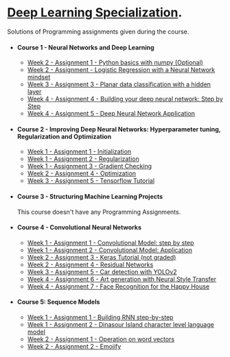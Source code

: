 
# [Deep Learning Specialization](https://www.coursera.org/specializations/deep-learning).

Solutions of Programming assignments given during the course.

- #### Course 1 - Neural Networks and Deep Learning
	- [Week 2 - Assignment 1 - Python basics with numpy (Optional) ](https://github.com/dubeyabhi07/Deep-learning-specialization/blob/master/Neural%20Networks%20And%20Deep%20Learning/Week2/Python%2BBasics%2BWith%2BNumpy%2Bv3.ipynb)
	- [Week 2 - Assignment - Logistic Regression with a Neural Network mindset](https://github.com/dubeyabhi07/Deep-learning-specialization/blob/master/Neural%20Networks%20And%20Deep%20Learning/Week2/Logistic%2BRegression%2Bwith%2Ba%2BNeural%2BNetwork%2Bmindset%2Bv5.ipynb) 
	- [Week 3 - Assignment 3 - Planar data classification with a hidden layer](https://github.com/dubeyabhi07/Deep-learning-specialization/blob/master/Neural%20Networks%20And%20Deep%20Learning/Week3/Planar%2Bdata%2Bclassification%2Bwith%2Bone%2Bhidden%2Blayer%2Bv5.ipynb)
	- [Week 4 - Assignment 4 - Building your deep neural network: Step by Step](https://github.com/dubeyabhi07/Deep-learning-specialization/blob/master/Neural%20Networks%20And%20Deep%20Learning/Week4/Building%2Byour%2BDeep%2BNeural%2BNetwork%2B-%2BStep%2Bby%2BStep%2Bv8.ipynb)
	- [Week 4 - Assignment 5 - Deep Neural Network Application](https://github.com/dubeyabhi07/Deep-learning-specialization/blob/master/Neural%20Networks%20And%20Deep%20Learning/Week4/Deep%2BNeural%2BNetwork%2B-%2BApplication%2Bv8.ipynb)


- #### Course 2 - Improving Deep Neural Networks: Hyperparameter tuning, Regularization and Optimization
	- [Week 1 - Assignment 1 - Initialization](https://github.com/dubeyabhi07/Deep-learning-specialization/blob/master/Improving%20Deep%20Neural%20Networks:%20Hyperparameter%20tuning%2C%20Regularization%20and%20Optimization/Week1/Initialization.ipynb)
	- [Week 1 - Assignment 2 - Regularization](https://github.com/dubeyabhi07/Deep-learning-specialization/blob/master/Improving%20Deep%20Neural%20Networks:%20Hyperparameter%20tuning%2C%20Regularization%20and%20Optimization/Week1/Regularization%2B-%2Bv2.ipynb)
	- [Week 1 - Assignment 3 - Gradient Checking](https://github.com/dubeyabhi07/Deep-learning-specialization/blob/master/Improving%20Deep%20Neural%20Networks:%20Hyperparameter%20tuning%2C%20Regularization%20and%20Optimization/Week1/Gradient%2BChecking%2Bv1.ipynb)
	- [Week 2 - Assignment 4 - Optimization](https://github.com/dubeyabhi07/Deep-learning-specialization/blob/master/Improving%20Deep%20Neural%20Networks:%20Hyperparameter%20tuning%2C%20Regularization%20and%20Optimization/Week2/Optimization%2Bmethods.ipynb)
	- [Week 3 - Assignment 5 - Tensorflow Tutorial](https://github.com/dubeyabhi07/Deep-learning-specialization/blob/master/Improving%20Deep%20Neural%20Networks:%20Hyperparameter%20tuning%2C%20Regularization%20and%20Optimization/week3/Tensorflow%2BTutorial.ipynb)
- #### Course 3 - Structuring Machine Learning Projects
	This course doesn't have any Programming Assignments.
	
- #### Course 4 - Convolutional Neural Networks
	- [Week 1 - Assignment 1 - Convolutional Model: step by step](https://github.com/dubeyabhi07/Deep-learning-specialization/blob/master/Convolutional%20Neural%20Networks/week1/Convolution%2Bmodel%2B-%2BStep%2Bby%2BStep%2B-%2Bv2.ipynb)
	- [Week 1 - Assignment 2 - Convolutional Model: Application](https://github.com/dubeyabhi07/Deep-learning-specialization/blob/master/Convolutional%20Neural%20Networks/week1/Convolution%2Bmodel%2B-%2BApplication%2B-%2Bv1.ipynb)
	- [Week 2 - Assignment 3 - Keras Tutorial (not graded)](https://github.com/dubeyabhi07/Deep-learning-specialization/blob/master/Convolutional%20Neural%20Networks/week2/Keras%2B-%2BTutorial%2B-%2BHappy%2BHouse%2Bv2.ipynb)
	- [Week 2 - Assignment 4 - Residual Networks](https://github.com/dubeyabhi07/Deep-learning-specialization/blob/master/Convolutional%20Neural%20Networks/week2/Residual%2BNetworks%2B-%2Bv2.ipynb)
	- [Week 3 - Assignment 5 - Car detection with YOLOv2](https://github.com/dubeyabhi07/Deep-learning-specialization/blob/master/Convolutional%20Neural%20Networks/week3/Autonomous%2Bdriving%2Bapplication%2B-%2BCar%2Bdetection%2B-%2Bv3.ipynb)
	- [Week 4 - Assignment 6 - Art generation with Neural Style Transfer](https://github.com/dubeyabhi07/Deep-learning-specialization/blob/master/Convolutional%20Neural%20Networks/week4/Art%2BGeneration%2Bwith%2BNeural%2BStyle%2BTransfer%2B-%2Bv2.ipynb)
	- [Week 4 - Assignment 7 - Face Recognition for the Happy House](https://github.com/dubeyabhi07/Deep-learning-specialization/blob/master/Convolutional%20Neural%20Networks/week4/Face%2BRecognition%2Bfor%2Bthe%2BHappy%2BHouse%2B-%2Bv3.ipynb)
	

- #### Course 5: Sequence Models
     - [Week 1 - Assignment 1 - Building RNN step-by-step](https://github.com/dubeyabhi07/deep-learning-specialization/blob/master/Sequence%20Models/Week%201/Building%2Ba%2BRecurrent%2BNeural%2BNetwork%2B-%2BStep%2Bby%2BStep%2B-%2Bv3.ipynb)
     - [Week 1 - Assignment 2 - Dinasour Island character level language model](https://github.com/dubeyabhi07/deep-learning-specialization/blob/master/Sequence%20Models/Week%201/Dinosaurus%2BIsland%2B--%2BCharacter%2Blevel%2Blanguage%2Bmodel%2Bfinal%2B-%2Bv3.ipynb)
     - [Week 2 - Assignment 1 - Operation on word vectors](https://github.com/dubeyabhi07/deep-learning-specialization/blob/master/Sequence%20Models/Week%202/Operations%2Bon%2Bword%2Bvectors%2B-%2Bv2.ipynb)
     - [Week 2 - Assignment 2 - Emojify](https://github.com/dubeyabhi07/deep-learning-specialization/blob/master/Sequence%20Models/Week%202/Emojify%2B-%2Bv2.ipynb)
 
